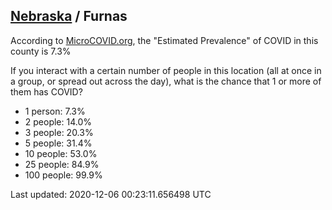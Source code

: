 
## [Nebraska](/united-states/nebraska) / Furnas

According to [MicroCOVID.org](http://microcovid.org),
the "Estimated Prevalence" of COVID in this county is 7.3%

If you interact with a certain number of people in this location
(all at once in a group, or spread out across the day), what is the chance that
1 or more of them has COVID?

- 1 person: 7.3%
- 2 people: 14.0%
- 3 people: 20.3%
- 5 people: 31.4%
- 10 people: 53.0%
- 25 people: 84.9%
- 100 people: 99.9%

Last updated: 2020-12-06 00:23:11.656498 UTC

